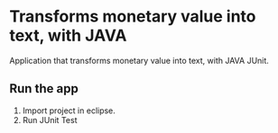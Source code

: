 # Transforms monetary value into text, with JAVA
Application that transforms monetary value into text, with JAVA JUnit.

## Run the app

1. Import project in eclipse.
2. Run JUnit Test

